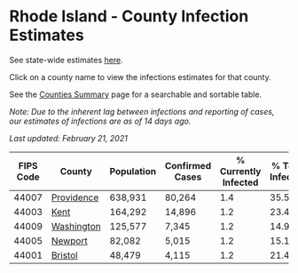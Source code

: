 # Rhode Island - County Infection Estimates

See state-wide estimates [here](/infections/us-ri).

Click on a county name to view the infections estimates for that county.

See the [Counties Summary](/infections/summary-counties) page for a searchable and sortable table.

*Note: Due to the inherent lag between infections and reporting of cases, our estimates of infections are as of 14 days ago.*

*Last updated: February 21, 2021*

|   FIPS Code |                   County |   Population |   Confirmed Cases |   % Currently Infected |   % Total Infected |
|-------------|--------------------------|--------------|-------------------|------------------------|--------------------|
|       44007 | [Providence](providence) |      638,931 |            80,264 |                    1.4 |               35.5 |
|       44003 |             [Kent](kent) |      164,292 |            14,896 |                    1.2 |               23.4 |
|       44009 | [Washington](washington) |      125,577 |             7,345 |                    1.2 |               14.9 |
|       44005 |       [Newport](newport) |       82,082 |             5,015 |                    1.2 |               15.1 |
|       44001 |       [Bristol](bristol) |       48,479 |             4,115 |                    1.2 |               21.4 |